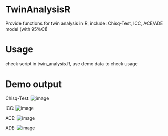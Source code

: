 # TwinAnalysisR
Provide functions for twin analysis in R, include: Chisq-Test, ICC, ACE/ADE model (with 95%CI)

# Usage
check script in twin_analysis.R, use demo data to check usage

# Demo output
Chisq-Test:
![image](https://github.com/SherryDong/TwinAnalysisR/assets/6425734/25c02764-802c-4c99-8196-914d01f94696)

ICC:
![image](https://github.com/SherryDong/TwinAnalysisR/assets/6425734/2e8f74b9-c647-48f9-8eb8-d55084159dcc)

ACE:
![image](https://github.com/SherryDong/TwinAnalysisR/assets/6425734/348e79e6-f55d-4b65-bd03-022753feea85)

ADE:
![image](https://github.com/SherryDong/TwinAnalysisR/assets/6425734/c1508e71-5f39-47a9-b209-0abc777eae33)
